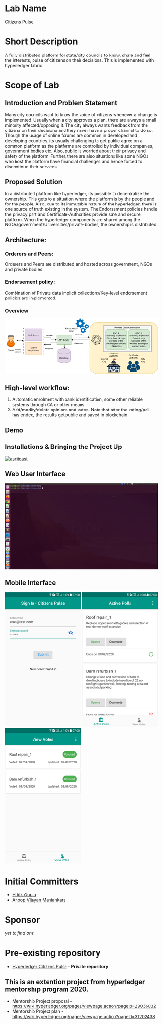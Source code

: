 # Lab Name

Citizens Pulse

# Short Description

A fully distributed platform for state/city councils to know, share and feel the interests, pulse of citizens on their decisions. This is implemented with hyperledger fabric.

# Scope of Lab

## Introduction and Problem Statement

Many city councils want to know the voice of citizens whenever a change is implemented. Usually when a city approves a plan, there are always a small minority affected/opposing it. The city always wants feedback from the citizens on their decisions and they never have a proper channel to do so. Though the usage of online forums are common in developed and developing countries, its usually challenging to get public agree on a common platform as the platforms are controlled by individual companies, government bodies etc. Also, public is worried about their privacy and safety of the platform. Further, there are also situations like some NGOs who host the platform have financial challenges and hence forced to discontinue their services.

## Proposed Solution

In a distributed platform like hyperledger, its possible to decentralize the ownership. This gets to a situation where the platform is by the people and for the people. Also, due to its immutable nature of the hyperledger, there is one source of truth existing in the system. The Endorsement policies handle the privacy part and Certificate-Authorities provide safe and secure platform. When the hyperledger components are shared among the NGOs/government/Universities/private-bodies, the ownership is distributed.

## Architecture:

### Orderers and Peers:

Orderers and Peers are distributed and hosted across government, NGOs and private bodies.

### Endorsement policy:

Combination of Private data implicit collections/Key-level endorsement policies are implemented.

### Overview

![alt text](<https://raw.githubusercontent.com/hritikgupta/hritikgupta.github.io/master/img/citi-pulse%20(3).png>)

## High-level workflow:

1. Automatic enrolment with bank identification, some other reliable systems through CA or other means
2. Add/modify/delete opinions and votes. Note that after the voting/poll has ended, the results get public and saved in blockchain.

## Demo

## Installations & Bringing the Project Up

[![asciicast](https://asciinema.org/a/nqKRe8LVBCG94SVoNy18RyiGy.svg)](https://asciinema.org/a/nqKRe8LVBCG94SVoNy18RyiGy)

## Web User Interface

![alt text](https://raw.githubusercontent.com/hritikgupta/hritikgupta.github.io/master/img/web_out.gif)

## Mobile Interface

<img src="https://github.com/hritikgupta/hritikgupta.github.io/blob/master/img/Screenshot_20200909-110446.png?raw=true" width="250"/> <img src="https://github.com/hritikgupta/hritikgupta.github.io/blob/master/img/Screenshot_20200909-110839.png?raw=true" width="250"/> <img src="https://github.com/hritikgupta/hritikgupta.github.io/blob/master/img/Screenshot_20200909-110844.png?raw=true" width="250"/>

# Initial Committers

- [Hritik Gupta](https://github.com/hritikgupta)
- [Anoop Vijayan Maniankara](https://github.com/maniankara)

# Sponsor

_yet to find one_

# Pre-existing repository

- [Hyperledger Citizens Pulse](https://github.com/maniankara/hyperledger-citizens-pulse) - **Private repository**

## This is an extention project from hyperledger mentorship program 2020.

- Mentorship Project proposal - https://wiki.hyperledger.org/pages/viewpage.action?pageId=29036032
- Mentorship Project plan - https://wiki.hyperledger.org/pages/viewpage.action?pageId=31202438
